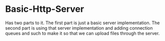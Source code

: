 # Basic-Http-Server

Has two parts to it. The first part is just a basic server implementation. The second part is using that server implementation and adding connection queues and such
to make it so that we can upload files through the server.
